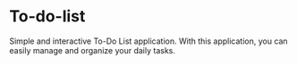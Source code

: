 # To-do-list
Simple and interactive To-Do List application. With this application, you can easily manage and organize your daily tasks.
